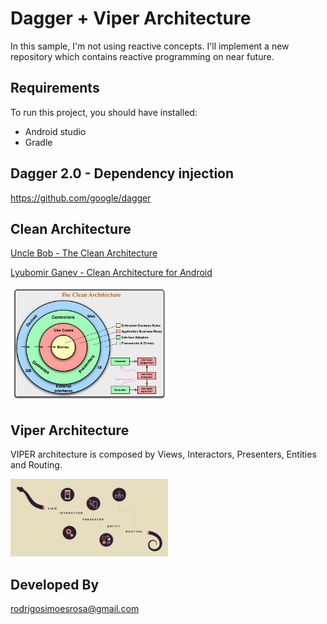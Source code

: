 # Dagger + Viper Architecture
In this sample, I'm not using reactive concepts. I'll implement a new repository which contains reactive programming on near future.

## Requirements
To run this project, you should have installed:
- Android studio
- Gradle

## Dagger 2.0 - Dependency injection
https://github.com/google/dagger

## Clean Architecture
[Uncle Bob - The Clean Architecture](https://blog.cleancoder.com/uncle-bob/2012/08/13/the-clean-architecture.html)

[Lyubomir Ganev - Clean Architecture for Android](https://luboganev.dev/blog/clean-architecture-pt1/)

<img src="https://github.com/rodrigosimoesrosa/dagger-viper-architecture/blob/master/images/clean-architecture.jpg" alt="drawing" width="50%"/>

## Viper Architecture
VIPER architecture is composed by Views, Interactors, Presenters, Entities and Routing.

<img src="https://github.com/rodrigosimoesrosa/dagger-viper-architecture/blob/master/images/viper.jpg" alt="drawing" width="50%"/>


## Developed By
rodrigosimoesrosa@gmail.com
